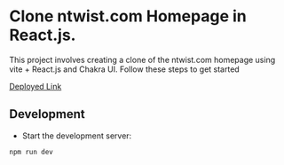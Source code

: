  #  Clone ntwist.com Homepage in React.js.

 This project involves creating a clone of the ntwist.com homepage using vite + React.js and Chakra UI. Follow these steps to get started

 
[Deployed Link](https://stirring-rugelach-67226a.netlify.app/) &nbsp;




## Development
- Start the development server:
```
npm run dev

```












